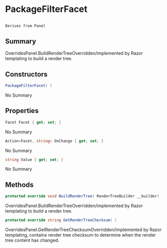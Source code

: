 # PackageFilterFacet

## 
```c#
Derives from Panel
```

## Summary

OverridesPanel.BuildRenderTreeOverridden/implemented by Razor templating to build a render tree.
## Constructors

```c#
PackageFilterFacet( ) 
```
No Summary
## Properties

```c#
Facet Facet { get; set; } 
```
No Summary
```c#
Action<Facet, string> OnChange { get; set; } 
```
No Summary
```c#
string Value { get; set; } 
```
No Summary
## Methods

```c#
protected override void BuildRenderTree( RenderTreeBuilder __builder) 
```
OverridesPanel.BuildRenderTreeOverridden/implemented by Razor templating to build a render tree.
```c#
protected override string GetRenderTreeChecksum( ) 
```
OverridesPanel.GetRenderTreeChecksumOverridden/implemented by Razor templating, contains render tree checksum to determine when the render tree content has changed.
